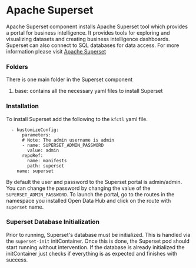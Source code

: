 # Apache Superset

Apache Superset component installs Apache Superset tool which provides a portal for business intelligence. It provides tools for exploring and visualizing datasets and creating business intelligence dashboards. Superset can also connect to SQL databases for data access. For more information please visit [Apache Superset](https://superset.incubator.apache.org/)  

### Folders
There is one main folder in the Superset component
1. base: contains all the necessary yaml files to install Superset

### Installation
To install Superset add the following to the `kfctl` yaml file.

```
  - kustomizeConfig:
      parameters:
      # Note: The admin username is admin
      - name: SUPERSET_ADMIN_PASSWORD
        value: admin
      repoRef:
        name: manifests
        path: superset
    name: superset
```

By default the user and password to the Superset portal is admin/admin. You can change the password by changing the value of the `SUPERSET_ADMIN_PASSWORD`. To launch the portal, go to the routes in the namespace you installed Open Data Hub and click on the route with `superset` name.

### Superset Database Initialization

Prior to running, Superset's database must be initialized. This is handled via the `superset-init` initContainer. Once this is done, the Superset pod should
start running without intervention. If the database is already initialized the initContainer just checks if everything is as expected and finishes with success.
